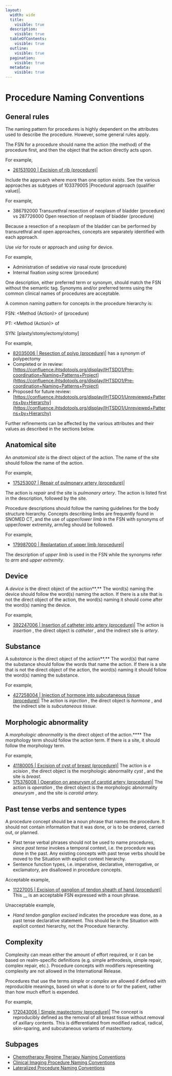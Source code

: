 ```yaml
---
layout:
  width: wide
  title:
    visible: true
  description:
    visible: true
  tableOfContents:
    visible: true
  outline:
    visible: true
  pagination:
    visible: true
  metadata:
    visible: true
---
```


# Procedure Naming Conventions

## General rules

The naming pattern for procedures is highly dependent on the attributes used to describe the procedure. However, some general rules apply.

The FSN for a procedure should name the action (the method) of the procedure first, and then the object that the action directly acts upon.

For example,

* [261531000 | Excision of rib (procedure)|](http://snomed.info/id/261531000)

Include the approach where more than one option exists. See the various approaches as subtypes of 103379005 |Procedural approach (qualifier value)|.

For example,

* 386792000 Transurethral resection of neoplasm of bladder (procedure) vs 287726000 Open resection of neoplasm of bladder (procedure)

Because a resection of a neoplasm of the bladder can be performed by transurethral and open approaches, concepts are separately identified with each approach.

Use _via_ for route or approach and _using_ for device.

For example,

* Administration of sedative _via_ nasal route (procedure)
* Internal fixation _using_ screw (procedure)

One description, either preferred term or synonym, should match the FSN without the semantic tag. Synonyms and/or preferred terms using the common clinical names of procedures are acceptable.

A common naming pattern for concepts in the procedure hierarchy is:

FSN: \<Method (Action)> of (procedure)

PT: \<Method (Action)> of

SYN: \[plasty/stomy/ectomy/otomy]

For example,

* [82035006 | Resection of polyp (procedure)|](http://snomed.info/id/82035006) has a synonym of polypectomy
* Completed or in review: [https://confluence.ihtsdotools.org/display/IHTSDO1/Pre-coordination+Naming+Patterns+Project](https://confluence.ihtsdotools.org/display/IHTSDO1/Pre-coordination+Naming+Patterns+Project)
* Proposed for future review: [https://confluence.ihtsdotools.org/display/IHTSDO1/Unreviewed+Patterns+by+Hierarchy](https://confluence.ihtsdotools.org/display/IHTSDO1/Unreviewed+Patterns+by+Hierarchy)

Further refinements can be affected by the various attributes and their values as described in the sections below.

## Anatomical site

An _anatomical site_ is the direct object of the action. The name of the site should follow the name of the action.

For example,

* [175253007 | Repair of pulmonary artery (procedure)|](http://snomed.info/id/175253007)

The action is _repair_ and the site is _pulmonary artery_. The action is listed first in the description, followed by the site.

Procedure descriptions should follow the naming guidelines for the body structure hierarchy. Concepts describing limbs are frequently found in SNOMED CT, and the use of _upper/lower_ _limb_ in the FSN with synonyms of upper/lower extremity, arm/leg should be followed.

For example,

* [179987000 | Replantation of upper limb (procedure)|](http://snomed.info/id/179987000)

The description of _upper limb_ is used in the FSN while the synonyms refer to _arm_ and _upper extremity_.

## Device

A _device_ is the direct object of the action\*\*.\*\* The word(s) naming the device should follow the word(s) naming the action. If there is a site that is not the direct object of the action, the word(s) naming it should come after the word(s) naming the device.

For example,

* [392247006 | Insertion of catheter into artery (procedure)|](http://snomed.info/id/392247006) The action is _insertion_ , the direct object is _catheter_ , and the indirect site is _artery_.

## Substance

A _substance_ is the direct object of the action\*\*.\*\* The word(s) that name the substance should follow the words that name the action. If there is a site that is not the direct object of the action, the word(s) naming it should follow the word(s) naming the substance.

For example,

* [427258004 | Injection of hormone into subcutaneous tissue (procedure)|](http://snomed.info/id/427258004) The action is _injection_ , the direct object is _hormone_ , and the indirect site is _subcutaneous tissue_.

## Morphologic abnormality

A _morphologic abnormality_ is the direct object of the action.\*\*\*\* The morphology term should follow the action term. If there is a site, it should follow the morphology term.

For example,

* [41180005 | Excision of cyst of breast (procedure)|](http://snomed.info/id/41180005) The action is _e_ _xcision_ , the direct object is the morphologic abnormality _cyst_ , and the site is _breast_.
* [175376008 | Operation on aneurysm of carotid artery (procedure)|](http://snomed.info/id/175376008) The action is _operation_ , the direct object is the morphologic abnormality _aneurysm_ , and the site is _carotid artery._

## Past tense verbs and sentence types

A procedure concept should be a noun phrase that names the procedure. It should not contain information that it was done, or is to be ordered, carried out, or planned.

* Past tense verbal phrases should not be used to name procedures, since _past tense_ invokes a temporal context, i.e. the procedure was done in the past. Any existing concepts with past tense verbs should be moved to the Situation with explicit context hierarchy.
* Sentence function types, i.e. imperative, declarative, interrogative, or exclamatory, are disallowed in procedure concepts.

Acceptable example,

* [11227005 | Excision of ganglion of tendon sheath of hand (procedure)|](http://snomed.info/id/11227005) This \_\_ is an acceptable FSN expressed with a noun phrase.

Unacceptable example,

* _Hand tendon ganglion excised_ indicates the procedure was done, as a past tense declarative statement. This should be in the Situation with explicit context hierarchy, not the Procedure hierarchy.

## Complexity

Complexity can mean either the amount of effort required, or it can be based on realm-specific definitions (e.g. simple arthrodesis, simple repair, complex repair, etc.). Procedure concepts with modifiers representing complexity are not allowed in the International Release.

Procedures that use the terms _simple_ or _complex_ are allowed if defined with reproducible meanings, based on what is done to or for the patient, rather than how much effort is expended.

For example,

* [172043006 | Simple mastectomy (procedure)|](http://snomed.info/id/172043006) The concept is reproducibly defined as the removal of all breast tissue without removal of axillary contents. This is differentiated from modified radical, radical, skin-sparing, and subcutaneous variants of mastectomy.

## Subpages

* [Chemotherapy Regime Therapy Naming Conventions](chemotherapy-regime-therapy-naming-conventions.md)
* [Clinical Imaging Procedure Naming Conventions](index/)
* [Lateralized Procedure Naming Conventions](lateralized-procedure-naming-conventions.md)

